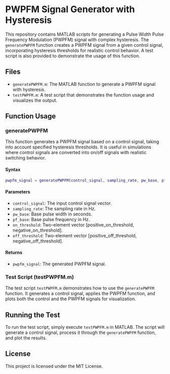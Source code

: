 # PWPFM Signal Generator with Hysteresis

This repository contains MATLAB scripts for generating a Pulse Width Pulse Frequency Modulation (PWPFM) signal with complex hysteresis. The `generatePWPFM` function creates a PWPFM signal from a given control signal, incorporating hysteresis thresholds for realistic control behavior. A test script is also provided to demonstrate the usage of this function.

## Files
- `generatePWPFM.m`: The MATLAB function to generate a PWPFM signal with hysteresis.
- `testPWPFM.m`: A test script that demonstrates the function usage and visualizes the output.

## Function Usage

### generatePWPFM
This function generates a PWPFM signal based on a control signal, taking into account specified hysteresis thresholds. It is useful in simulations where control signals are converted into on/off signals with realistic switching behavior.

#### Syntax
```matlab
pwpfm_signal = generatePWPFM(control_signal, sampling_rate, pw_base, pf_base, on_threshold, off_threshold)
```

#### Parameters
- `control_signal`: The input control signal vector.
- `sampling_rate`: The sampling rate in Hz.
- `pw_base`: Base pulse width in seconds.
- `pf_base`: Base pulse frequency in Hz.
- `on_threshold`: Two-element vector [positive_on_threshold, negative_on_threshold].
- `off_threshold`: Two-element vector [positive_off_threshold, negative_off_threshold].

#### Returns
- `pwpfm_signal`: The generated PWPFM signal.

### Test Script (testPWPFM.m)
The test script `testPWPFM.m` demonstrates how to use the `generatePWPFM` function. It generates a control signal, applies the PWPFM function, and plots both the control and the PWPFM signals for visualization.

## Running the Test
To run the test script, simply execute `testPWPFM.m` in MATLAB. The script will generate a control signal, process it through the `generatePWPFM` function, and plot the results.

## License
This project is licensed under the MIT License.
